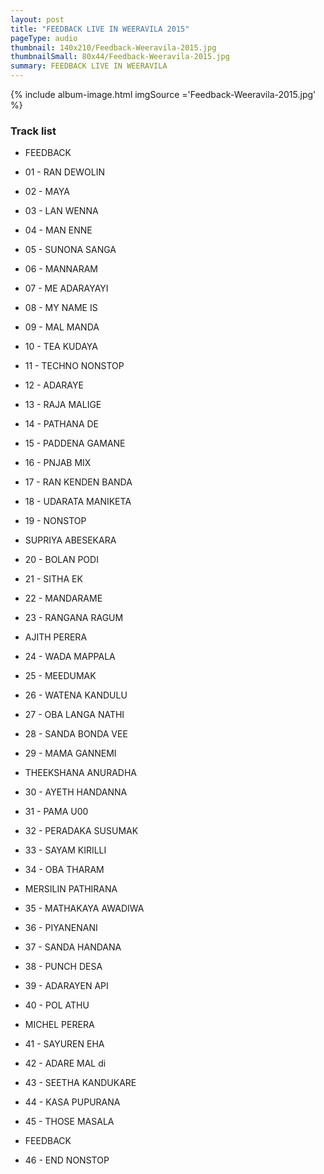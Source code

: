 ```yaml
---
layout: post
title: "FEEDBACK LIVE IN WEERAVILA 2015"
pageType: audio
thumbnail: 140x210/Feedback-Weeravila-2015.jpg
thumbnailSmall: 80x44/Feedback-Weeravila-2015.jpg
summary: FEEDBACK LIVE IN WEERAVILA 
---
```


<div class="ab-player" data-boourl="https://audioboom.com/publishing/playlist/v3?autoplay=false&boo_content_type=playlist&data_for_content_type=1275901&image_option=small&link_color=%2358d1eb&player_theme=light&show_title=true&src=https%3A%2F%2Fapi.audioboom.com%2Fplaylists%2F1275901-feedback-live-in-weeravila-2015" data-boowidth="100%" data-maxheight="285" data-iframestyle="background-color:transparent; display:block; min-width:300px; max-width:700px;" style="background-color:transparent;"></div><script type="text/javascript">(function() { var po = document.createElement("script"); po.type = "text/javascript"; po.async = true; po.src = "https://d15mj6e6qmt1na.cloudfront.net/cdn/embed.js"; var s = document.getElementsByTagName("script")[0]; s.parentNode.insertBefore(po, s); })();</script>

{% include album-image.html imgSource ='Feedback-Weeravila-2015.jpg' %}

### Track list 

-  FEEDBACK

-  01 - RAN DEWOLIN 
-  02 - MAYA  
-  03 - LAN WENNA  
-  04 - MAN ENNE  
-  05 - SUNONA SANGA 
-  06 - MANNARAM  
-  07 - ME ADARAYAYI  
-  08 - MY NAME IS  
-  09 - MAL MANDA  
-  10 - TEA KUDAYA 
-  11 - TECHNO NONSTOP
-  12 - ADARAYE 
-  13 - RAJA MALIGE  
-  14 - PATHANA DE  
-  15 - PADDENA GAMANE  
-  16 - PNJAB MIX  
-  17 - RAN KENDEN BANDA  
-  18 - UDARATA MANIKETA 
-  19 - NONSTOP

-  SUPRIYA ABESEKARA

-  20 - BOLAN PODI  
-  21 - SITHA EK  
-  22 - MANDARAME 
-  23 - RANGANA RAGUM 

-  AJITH PERERA

-  24 - WADA MAPPALA 
-  25 - MEEDUMAK 
-  26 - WATENA KANDULU 
-  27 - OBA LANGA NATHI 
-  28 - SANDA BONDA VEE 
-  29 - MAMA GANNEMI  

-  THEEKSHANA ANURADHA

-  30 - AYETH HANDANNA
-  31 - PAMA U00 
-  32 - PERADAKA SUSUMAK 
-  33 - SAYAM KIRILLI 
-  34 - OBA THARAM 

-  MERSILIN PATHIRANA

-  35 - MATHAKAYA AWADIWA  
-  36 - PIYANENANI 
-  37 - SANDA HANDANA  
-  38 - PUNCH DESA 
-  39 - ADARAYEN API  
-  40 - POL ATHU 

-  MICHEL PERERA

-  41 - SAYUREN EHA  
-  42 - ADARE MAL di
-  43 - SEETHA KANDUKARE 
-  44 - KASA PUPURANA 
-  45 - THOSE MASALA

-  FEEDBACK

-  46 - END NONSTOP 

